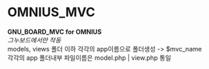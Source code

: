 # OMNIUS_MVC
**GNU_BOARD_MVC for OMNIUS**<br>
_그누보드에서만 작동_<br>
models, views 폴더 이하 각각의 app이름으로 폴더생성 -> $mvc_name<br>
각각의 app 폴더내부 파일이름은 model.php | view.php 통일<br>
